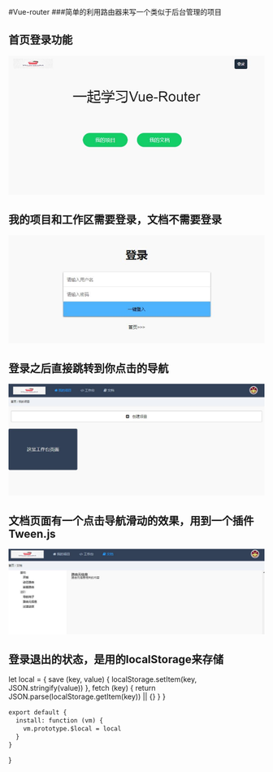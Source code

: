 #Vue-router
###简单的利用路由器来写一个类似于后台管理的项目


  首页登录功能
  --------------
  ![image](https://github.com/zgf613/Vue/blob/master/img/img0.JPG)
  
  我的项目和工作区需要登录，文档不需要登录
  -----------
  ![image](https://github.com/zgf613/Vue/blob/master/img/img1.JPG)
  
  登录之后直接跳转到你点击的导航
  ------------
  ![image](https://github.com/zgf613/Vue/blob/master/img/img2.JPG)
  
  文档页面有一个点击导航滑动的效果，用到一个插件Tween.js
  --------------
  ![image](https://github.com/zgf613/Vue/blob/master/img/img3.JPG)
  
  登录退出的状态，是用的localStorage来存储
  --------------

  let local = {
      save (key, value) {
        localStorage.setItem(key, JSON.stringify(value))
      },
      fetch (key) {
        return JSON.parse(localStorage.getItem(key)) || {}
      }
    }

    export default {
      install: function (vm) {
        vm.prototype.$local = local
      }
    }
  }

